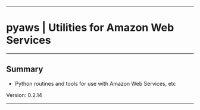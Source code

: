 * * *
# pyaws | Utilities for Amazon Web Services
* * *

## Summary

* Python routines and tools for use with Amazon Web Services, etc

 Version: 0.2.14

* * *

